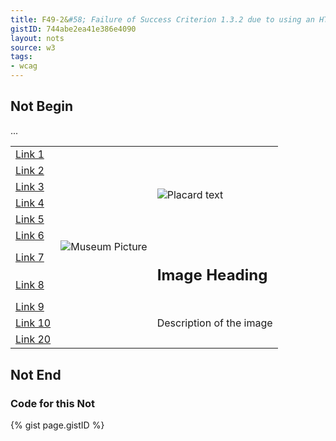 ```yaml
---
title: F49-2&#58; Failure of Success Criterion 1.3.2 due to using an HTML layout table that does not make sense when linearized
gistID: 744abe2ea41e386e4090
layout: nots
source: w3
tags:
- wcag
---
```


<h2 aria-describedby="{{ page.gistID }}">Not Begin</h2>
<div class="rendered-not">
<table>
<tr>
	<td><a href="#">Link 1</a></td>
	<td rowspan="20"><img src="img.png" alt="Museum Picture"></td>
	<td rowspan="6"><img src="placard.png" alt="Placard text"></td> 
</tr> 
<tr>
	<td><a href="#">Link 2</a></td>
</tr>
<tr>
	<td><a href="#">Link 3</a></td>
</tr>
<tr>
	<td><a href="#">Link 4</a></td>
</tr>
<tr>
	<td><a href="#">Link 5</a></td>
</tr>
<tr>
	<td><a href="#">Link 6</a></td>
</tr>
<tr>
	<td><a href="#">Link 7</a></td>
	<td rowspan="2"><h2>Image Heading</h2></td> 
</tr> 
<tr>
	<td><a href="#">Link 8</a></td>
</tr>
<tr>
	<td><a href="#">Link 9</a></td>
	<td rowspan="12">Description of the image</td> 
</tr> 
<tr>
	<td><a href="#">Link 10</a></td>
</tr>
 ...
<tr>
	<td><a href="#">Link 20</a></td>
</tr>
</table>
</div> <!-- rendered-not -->

<h2 aria-describedby="{{ page.gistID }}">Not End</h2>

<h3 aria-describedby="{{ page.gistID }}">Code for this Not</h3>
{% gist page.gistID %}